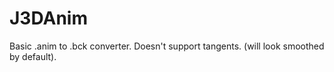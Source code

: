 # J3DAnim
Basic .anim to .bck converter. Doesn't support tangents. (will look smoothed by default).
